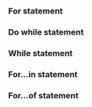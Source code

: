 ### For statement

### Do while statement

### While statement

### For...in statement

### For...of statement
